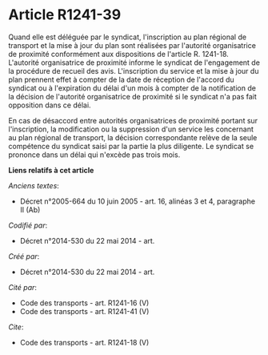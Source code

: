 # Article R1241-39

Quand elle est déléguée par le syndicat, l'inscription au plan régional de transport et la mise à jour du plan sont réalisées
par l'autorité organisatrice de proximité conformément aux dispositions de l'article R. 1241-18. L'autorité organisatrice de
proximité informe le syndicat de l'engagement de la procédure de recueil des avis. L'inscription du service et la mise à jour
du plan prennent effet à compter de la date de réception de l'accord du syndicat ou à l'expiration du délai d'un mois à
compter de la notification de la décision de l'autorité organisatrice de proximité si le syndicat n'a pas fait opposition
dans ce délai. 

En cas de désaccord entre autorités organisatrices de proximité portant sur l'inscription, la modification ou la suppression
d'un service les concernant au plan régional de transport, la décision correspondante relève de la seule compétence du
syndicat saisi par la partie la plus diligente. Le syndicat se prononce dans un délai qui n'excède pas trois mois.

**Liens relatifs à cet article**

_Anciens textes_:

  - Décret n°2005-664 du 10 juin 2005 - art. 16, alinéas 3 et 4, paragraphe II (Ab)

_Codifié par_:

  - Décret n°2014-530 du 22 mai 2014 - art.

_Créé par_:

  - Décret n°2014-530 du 22 mai 2014 - art.

_Cité par_:

  - Code des transports - art. R1241-16 (V)
  - Code des transports - art. R1241-41 (V)

_Cite_:

  - Code des transports - art. R1241-18 (V)
